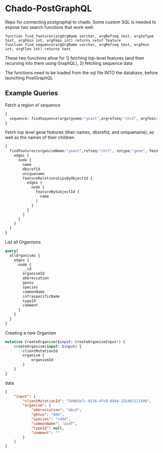 # Chado-PostGraphQL

Repo for connecting postgraphql to chado. Some custom SQL is needed to expose two search functions that work well:

```
function find_features(argOrgName varchar, argRefseq text, argSoType text, argFmin int, argFmax int) returns setof feature
function find_sequence(argOrgName varchar, argRefseq text, argFmin int, argFlen int) returns text
```

These two functions allow for 1) fetching top-level features (and then recursing into them using GraphQL), 2) fetching sequence data

The functions need to be loaded from the sql file INTO the database, before launching PostGraphQL

## Example Queries

Fetch a region of sequence

```graphql
{
  sequence: findSequence(argorgname:"yeast",argrefseq:"chrI", argfmin: 0, argflen: 100) 
}
```

Fetch top level gene features (their names, dbxrefId, and uniquename), as well as the names of their children

```graphql
{
  findFeatures(organismName:"yeast",refseq:"chrI", sotype:"gene", fmin:1, fmax:1000) {
    edges {
      node {
        name
        dbxrefId
        uniquename
        featureRelationshipsByObjectId {
          edges {
            node {
              featureBySubjectId {
                name
              }
            }
          }
        }
      }
    }
  }
}
```

List all Organisms

```graphql
query{
  allOrganisms {
    edges {
      node {
        __id
        organismId
        abbreviation
        genus
        species
        commonName
        infraspecificName
        typeId
        comment
      }
    }
  }
}
```


Creating a new Organism

```graphql
mutation CreateOrganism($input: CreateOrganismInput!) {
	createOrganism(input: $input) {
		clientMutationId
		organism {
			organismId
		}
	}
}
```

data

```json
{
	"input": {
		"clientMutationId": "549b5e7c-0516-4fc9-8944-125401211590",
		"organism": {
			"abbreviation": "abcd",
			"genus": "Abb",
			"species": "cddd",
			"commonName": "asdf",
			"typeId": null,
			"comment": ""
		}
	}
}
```
